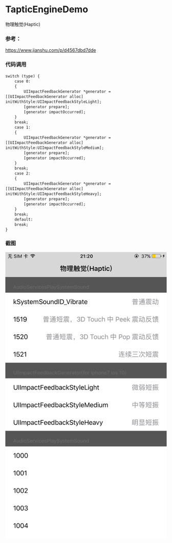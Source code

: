 # TapticEngineDemo
物理触觉(Haptic)

### 参考：
https://www.jianshu.com/p/d4567dbd7dde


### 代码调用
```
switch (type) {
    case 0:
    {
        UIImpactFeedbackGenerator *generator = [[UIImpactFeedbackGenerator alloc] initWithStyle:UIImpactFeedbackStyleLight];
        [generator prepare];
        [generator impactOccurred];
    }
    break;
    case 1:
    {
        UIImpactFeedbackGenerator *generator = [[UIImpactFeedbackGenerator alloc] initWithStyle:UIImpactFeedbackStyleMedium];
        [generator prepare];
        [generator impactOccurred];
    }
    break;
    case 2:
    {
        UIImpactFeedbackGenerator *generator = [[UIImpactFeedbackGenerator alloc] initWithStyle:UIImpactFeedbackStyleHeavy];
        [generator prepare];
        [generator impactOccurred];
    }
    break;
    default:
    break;
}
```

### 截图
![](https://github.com/bjheweihua/TapticEngineDemo/blob/master/ReadMe/imgs/demo.png)  



